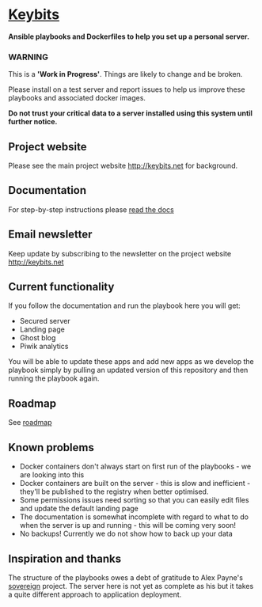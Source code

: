 [Keybits](http://keybits.net)
========

**Ansible playbooks and Dockerfiles to help you set up a personal server.**

### WARNING

This is a **'Work in Progress'**. Things are likely to change and be broken.

Please install on a test server and report issues to help us improve these playbooks and associated docker images.

**Do not trust your critical data to a server installed using this system until further notice.**

## Project website

Please see the main project website <http://keybits.net> for background.

## Documentation

For step-by-step instructions please [read the docs](http://docs.keybits.net)

## Email newsletter

Keep update by subscribing to the newsletter on the project website <http://keybits.net>

## Current functionality

If you follow the documentation and run the playbook here you will get:

- Secured server
- Landing page
- Ghost blog
- Piwik analytics

You will be able to update these apps and add new apps as we develop the playbook simply by pulling an updated version of this repository and then running the playbook again.

## Roadmap

See [roadmap](http://docs.keybits.net/en/latest/todo.html#roadmap)

## Known problems

- Docker containers don't always start on first run of the playbooks - we are looking into this
- Docker containers are built on the server - this is slow and inefficient - they'll be published to the registry when better optimised.
- Some permissions issues need sorting so that you can easily edit files and update the default landing page
- The documentation is somewhat incomplete with regard to what to do when the server is up and running - this will be coming very soon!
- No backups! Currently we do not show how to back up your data

## Inspiration and thanks

The structure of the playbooks owes a debt of gratitude to Alex Payne's [sovereign](https://github.com/al3x/sovereign) project. The server here is not yet as complete as his but it takes a quite different approach to application deployment.
